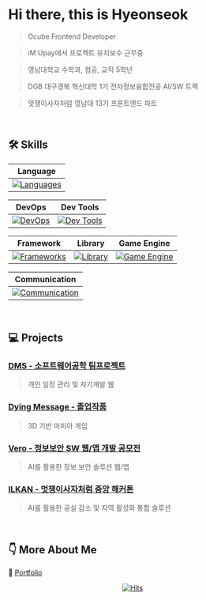 # Hi there, this is Hyeonseok
> Ocube Frontend Developer

> iM Upay에서 프로젝트 유지보수 근무중

> 영남대학교 수학과, 컴공, 교직 5학년

> DGB 대구경북 혁신대학 1기 전자정보융합전공 AI/SW 트랙

> 멋쟁이사자처럼 영남대 13기 프론트엔드 파트
<br>

## 🛠️ Skills

| Language |
|---|
|[![Languages](https://go-skill-icons.vercel.app/api/icons?i=html,css,js,ts,python,java,c,cpp,dart)](https://skillicons.dev)||

| DevOps | Dev Tools |
|---|---|
|[![DevOps](https://go-skill-icons.vercel.app/api/icons?i=aws,cloudfront,lambda,apigateway)](https://skillicons.dev) |[![Dev Tools](https://go-skill-icons.vercel.app/api/icons?i=vite,vscode,androidstudio,mysql)](https://skillicons.dev) | 

| Framework | Library | Game Engine |
|---|---|---|
|[![Frameworks](https://go-skill-icons.vercel.app/api/icons?i=react,remix,flutter)](https://skillicons.dev)|[![Library](https://go-skill-icons.vercel.app/api/icons?i=zustand,axios)](https://skillicons.dev)|<div align="center">[![Game Engine](https://go-skill-icons.vercel.app/api/icons?i=unity)](https://skillicons.dev)</div>|

| Communication |
|---|
|[![Communication](https://go-skill-icons.vercel.app/api/icons?i=github,jira,figma,notion,discord)](https://skillicons.dev)|

<br>

## 💻 Projects

### [DMS - 소프트웨어공학 팀프로젝트](https://github.com/IENFI/software)
> 개인 일정 관리 및 자기계발 웹

### [Dying Message - 졸업작품](https://github.com/IENFI/3DMafia)
> 3D 기반 마피아 게임

### [Vero - 정보보안 SW 웹/앱 개발 공모전](https://github.com/sw-security-web-app/sw-security-web-app_FE)
> AI를 활용한 정보 보안 솔루션 웹/앱

### [ILKAN - 멋쟁이사자처럼 중앙 해커톤](https://github.com/Likelion-YeungNam-Univ/ILKAN-web)
> AI를 활용한 공실 감소 및 지역 활성화 통합 솔루션


<!-- | 서비스명 | 설명 | Repository 주소|
|---|---|---|
|DMS|소프트웨어공학 팀프로젝트|https://github.com/IENFI/software|
|Dying Message|졸업작품|https://github.com/IENFI/3DMafia|
|Vero|정보보안 SW 웹/앱 개발 공모전|https://github.com/sw-security-web-app/sw-security-web-app_FE| -->

<!-- [DMS - 소프트웨어공학 팀프로젝트](https://github.com/IENFI/software)
<br>
[Dying Message - 졸업작품](https://github.com/IENFI/3DMafia)
<br>
[Vero - 정보보안 SW 웹/앱 개발 공모전](https://github.com/sw-security-web-app/sw-security-web-app_FE) -->

<br>

## 👇 More About Me
🔗 [Portfolio](https://www.notion.so/ABOUT-ME-1dac7917f2c2803db666f1e38d72cbde?source=copy_link)

<p align="center">
  <a href="https://hits.sh/github.com/nyeonseok/">
    <img src="https://hits.sh/github.com/nyeonseok.svg?style=flat&label=hits&color=blue" alt="Hits">
  </a>
</p>


